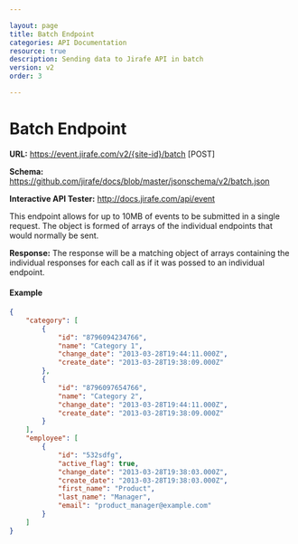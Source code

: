 ```yaml
---

layout: page
title: Batch Endpoint
categories: API Documentation
resource: true
description: Sending data to Jirafe API in batch
version: v2
order: 3

---
```


# Batch Endpoint
**URL:** https://event.jirafe.com/v2/{site-id}/batch [POST]

**Schema:** https://github.com/jirafe/docs/blob/master/jsonschema/v2/batch.json

**Interactive API Tester:** http://docs.jirafe.com/api/event

This endpoint allows for up to 10MB of events to be submitted in a single request. The object is formed of arrays of the individual endpoints that would normally be sent.

**Response:** The response will be a matching object of arrays containing the individual responses for each call as if it was possed to an individual endpoint.

#### Example
```json
{
    "category": [
        {
            "id": "8796094234766",
            "name": "Category 1",
            "change_date": "2013-03-28T19:44:11.000Z",
            "create_date": "2013-03-28T19:38:09.000Z"
        },
        {
            "id": "8796097654766",
            "name": "Category 2",
            "change_date": "2013-03-28T19:44:11.000Z",
            "create_date": "2013-03-28T19:38:09.000Z"
        }
    ],
    "employee": [
        {
            "id": "532sdfg",
            "active_flag": true,
            "change_date": "2013-03-28T19:38:03.000Z",
            "create_date": "2013-03-28T19:38:03.000Z",
            "first_name": "Product",
            "last_name": "Manager",
            "email": "product_manager@example.com"
        }
    ]
}
```
